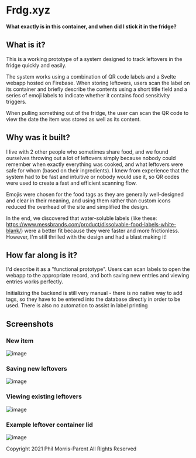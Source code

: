# Frdg.xyz
**What exactly is in this container, and when did I stick it in the fridge?**

## What is it?
This is a working prototype of a system designed to track leftovers in the fridge quickly and easily.

The system works using a combination of QR code labels and a Svelte webapp hosted on Firebase. When storing leftovers, users scan the label on its container and briefly describe the contents using a short title field and a series of emoji labels to indicate whether it contains food sensitivity triggers.

When pulling something out of the fridge, the user can scan the QR code to view the date the item was stored as well as its content.

## Why was it built?
I live with 2 other people who sometimes share food, and we found ourselves throwing out a lot of leftovers simply because nobody could remember when exactly everything was cooked, and what leftovers were safe for whom (based on their ingredients). I knew from experience that the system had to be fast and intuitive or nobody would use it, so QR codes were used to create a fast and efficient scanning flow. 

Emojis were chosen for the food tags as they are generally well-designed and clear in their meaning, and using them rather than custom icons reduced the overhead of the site and simplified the design.

In the end, we discovered that water-soluble labels (like these: https://www.messbrands.com/product/dissolvable-food-labels-white-blank/) were a better fit because they were faster and more frictionless. However, I'm still thrilled with the design and had a blast making it!

## How far along is it?
I'd describe it as a "functional prototype". Users can scan labels to open the webapp to the appropriate record, and both saving new entries and viewing entries works perfectly.

Initializing the backend is still very manual - there is no native way to add tags, so they have to be entered into the database directly in order to be used. There is also no automation to assist in label printing

## Screenshots
### New item
![image](https://github.com/phillmp/kitchenapp/assets/8772256/5f543a8a-1e6c-4edf-bb07-200bb33ee5d1)

### Saving new leftovers 
![image](https://github.com/phillmp/kitchenapp/assets/8772256/fd211322-7564-49b1-8da2-e53fd99848c8)

### Viewing existing leftovers
![image](https://github.com/phillmp/kitchenapp/assets/8772256/eb663ec4-0f43-49b4-ab3c-10a5c4cb5035)

### Example leftover container lid
![image](https://github.com/phillmp/kitchenapp/assets/8772256/d2ab1e5f-d198-4d5f-9d43-c6cb6d169606)






Copyright 2021 Phil Morris-Parent
All Rights Reserved
